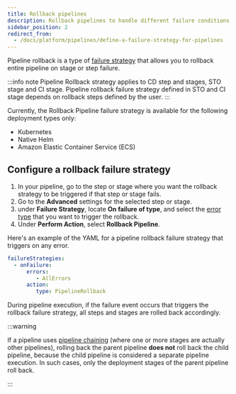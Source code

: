 ```yaml
---
title: Rollback pipelines
description: Rollback pipelines to handle different failure conditions.
sidebar_position: 2
redirect_from:
  - /docs/platform/pipelines/define-a-failure-strategy-for-pipelines
---
```


Pipeline rollback is a type of [failure strategy](/docs/platform/pipelines/failure-handling/define-a-failure-strategy-on-stages-and-steps) that allows you to rollback entire pipeline on stage or step failure.

:::info note
Pipeline Rollback strategy applies to CD step and stages, STO stage and CI stage. Pipeline rollback failure strategy defined in STO and CI stage depends on rollback steps defined by the user.
:::


Currently, the Rollback Pipeline failure strategy is available for the following deployment types only:

* Kubernetes
* Native Helm
* Amazon Elastic Container Service (ECS)

## Configure a rollback failure strategy

1. In your pipeline, go to the step or stage where you want the rollback strategy to be triggered if that step or stage fails.
2. Go to the **Advanced** settings for the selected step or stage.
3. under **Failure Strategy**, locate **On failure of type**, and select the [error type](/docs/platform/pipelines/failure-handling/define-a-failure-strategy-on-stages-and-steps/#error-types) that you want to trigger the rollback.
3. Under **Perform Action**, select **Rollback Pipeline**.

Here's an example of the YAML for a pipeline rollback failure strategy that triggers on any error.

```yaml
failureStrategies:
  - onFailure:
      errors:
         - AllErrors
      action:
         type: PipelineRollback
```

During pipeline execution, if the failure event occurs that triggers the rollback failure strategy, all steps and stages are rolled back accordingly.

:::warning

If a pipeline uses [pipeline chaining](/docs/platform/pipelines/pipeline-chaining/) (where one or more stages are actually other pipelines), rolling back the parent pipeline **does not** roll back the child pipeline, because the child pipeline is considered a separate pipeline execution. In such cases, only the deployment stages of the parent pipeline roll back.

:::
